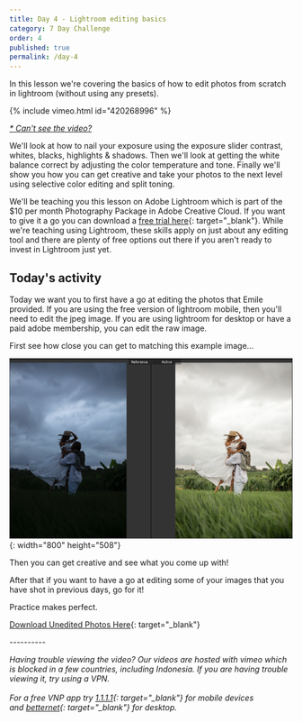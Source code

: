 ```yaml
---
title: Day 4 - Lightroom editing basics
category: 7 Day Challenge
order: 4
published: true
permalink: /day-4
---
```


In this lesson we're covering the basics of how to edit photos from scratch in lightroom (without using any presets).&nbsp;

{% include vimeo.html id="420268996" %}

[*\* Can't see the video?*](#video-notice)

We'll look at how to nail your exposure using the exposure slider contrast, whites, blacks, highlights & shadows. Then we'll look at getting the white balance correct by adjusting the color temperature and tone. Finally we'll show you how you can get creative and take your photos to the next level using selective color editing and split toning.&nbsp;

We'll be teaching you this lesson on Adobe Lightroom which is part of the $10 per month Photography Package in Adobe Creative Cloud. If you want to give it a go you can download a [free trial here](https://www.adobe.com/products/photoshop-lightroom/free-trial-download.html){: target="_blank"}. While we're teaching using Lightroom, these skills apply on just about any editing tool and there are plenty of free options out there if you aren't ready to invest in Lightroom just yet.&nbsp;&nbsp;

## Today's activity

Today we want you to first have a go at editing the photos that Emile provided. If you are using the free version of lightroom mobile, then you'll need to edit the jpeg image. If you are using lightroom for desktop or have a paid adobe membership, you can edit the raw image.

First see how close you can get to matching this example image…

![](/uploads/screen-shot-2020-05-19-at-8-53-36-pm.png){: width="800" height="508"}

Then you can get creative and see what you come up with\!

After that if you want to have a go at editing some of your images that you have shot in previous days, go for it\!

Practice makes perfect.

[Download Unedited Photos Here](https://drive.google.com/open?id=1yyAbkaRzcM9QR99atbUl9UW0YhrEpVhV){: target="_blank"}

\----------

*Having trouble viewing the video? Our videos are hosted with vimeo which is blocked in a few countries, including Indonesia. If you are having trouble viewing it, try using a VPN.<br><br>For a free VNP app try&nbsp;[1\.1.1.1](http://1.1.1.1){: target="_blank"}&nbsp;for mobile devices and&nbsp;[betternet](https://www.betternet.co/){: target="_blank"} for desktop. &nbsp;*